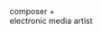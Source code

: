 ---
---

<article style="box-sizing:border-box; margin-left: 10px; margin-top: 120px; margin-bottom: 50vh;"> composer + <br> electronic media artist
</article>
